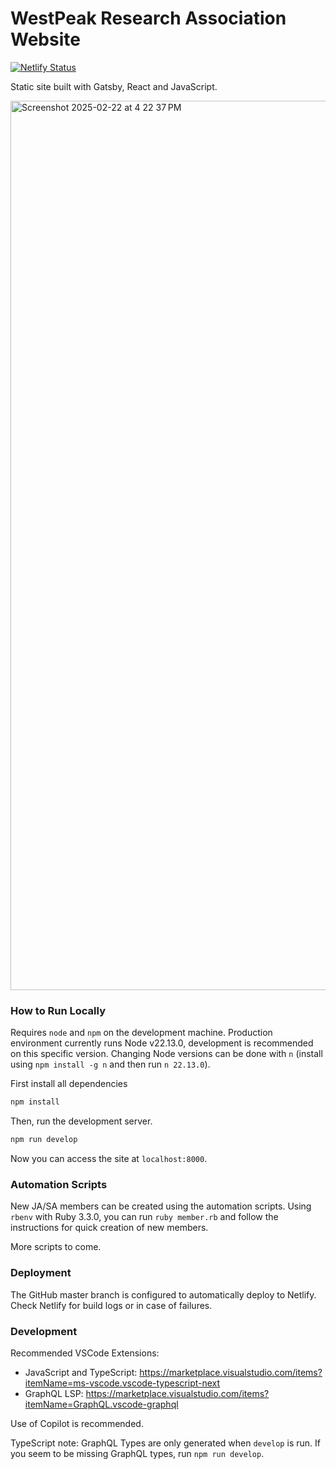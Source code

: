 # WestPeak Research Association Website

[![Netlify Status](https://api.netlify.com/api/v1/badges/a20733cc-ea2e-4fc8-97ac-d1b91270ad1f/deploy-status)](https://app.netlify.com/projects/westpeak/deploys)

Static site built with Gatsby, React and JavaScript.

<img width="1423" alt="Screenshot 2025-02-22 at 4 22 37 PM" src="https://github.com/user-attachments/assets/c4dbfeff-ff7e-4f79-aff5-4be795ca80bf" />

### How to Run Locally

Requires `node` and `npm` on the development machine. Production environment currently runs
Node v22.13.0, development is recommended on this specific version. Changing Node versions
can be done with `n` (install using `npm install -g n` and then run `n 22.13.0`).

First install all dependencies

```sh
npm install
```

Then, run the development server.

```sh
npm run develop
```

Now you can access the site at `localhost:8000`.

### Automation Scripts

New JA/SA members can be created using the automation scripts. Using `rbenv` with Ruby 3.3.0,
you can run `ruby member.rb` and follow the instructions for quick creation of new members.

More scripts to come.

### Deployment

The GitHub master branch is configured to automatically deploy to Netlify. Check Netlify for 
build logs or in case of failures.

### Development

Recommended VSCode Extensions:

- JavaScript and TypeScript: https://marketplace.visualstudio.com/items?itemName=ms-vscode.vscode-typescript-next
- GraphQL LSP: https://marketplace.visualstudio.com/items?itemName=GraphQL.vscode-graphql

Use of Copilot is recommended.

TypeScript note: GraphQL Types are only generated when `develop` is run. If you seem to be missing GraphQL types,
run `npm run develop`.
